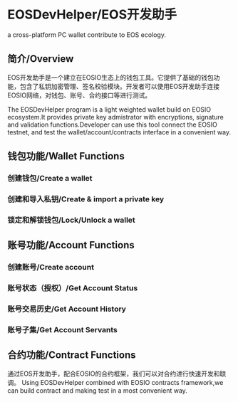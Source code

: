 # EOSDevHelper/EOS开发助手
a cross-platform PC wallet contribute to EOS ecology.

## 简介/Overview

EOS开发助手是一个建立在EOSIO生态上的钱包工具。它提供了基础的钱包功能，包含了私钥加密管理、签名校验模块。开发者可以使用EOS开发助手连接EOSIO网络，对钱包、账号、合约接口等进行测试。

The EOSDevHelper program is a light weighted wallet build on EOSIO ecosystem.It provides private key admistrator with encryptions, signature and validation functions.Developer can use this tool connect the EOSIO testnet, and test the wallet/account/contracts interface in a convenient way.

## 钱包功能/Wallet Functions
### 创建钱包/Create a wallet
### 创建和导入私钥/Create & import a private key
### 锁定和解锁钱包/Lock/Unlock a wallet

## 账号功能/Account Functions
### 创建账号/Create account
### 账号状态（授权）/Get Account Status
### 账号交易历史/Get Account History
### 账号子集/Get Account Servants


## 合约功能/Contract Functions
通过EOS开发助手，配合EOSIO的合约框架，我们可以对合约进行快速开发和联调。
Using EOSDevHelper combined with EOSIO contracts framework,we can build contract and making test in a most convenient way.
